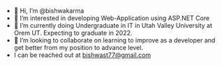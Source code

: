 - 👋 Hi, I’m @bishwakarma
- 👀 I’m interested in developing Web-Application using ASP.NET Core
- 🌱 I’m currently doing Undergraduate in IT in Utah Valley University at Orem UT. Expecting to graduate in 2022.
- 💞️ I’m looking to collaborate on learning to improve as a developer and get better from my position to advance level.
- I can be reached out at bishwast77@gmail.com


